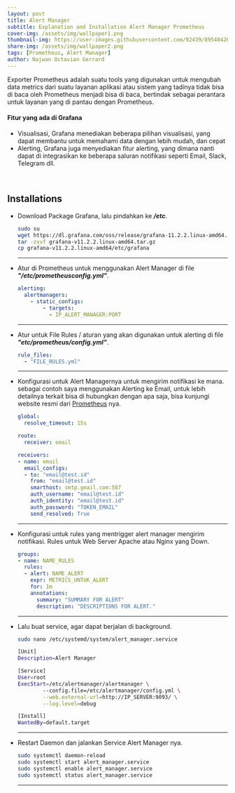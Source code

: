 ```yaml
---
layout: post
title: Alert Manager
subtitle: Explanation and Installation Alert Manager Prometheus
cover-img: /assets/img/wallpaper1.png
thumbnail-img: https://user-images.githubusercontent.com/92439/89548426-51fb0f00-d807-11ea-890f-afb3f9d8110a.png
share-img: /assets/img/wallpaper2.png
tags: [Prometheus, Alert Manager]
author: Najwan Octavian Gerrard
---
```


Exporter Prometheus adalah suatu tools yang digunakan untuk mengubah data metrics dari suatu layanan aplikasi atau sistem yang tadinya tidak bisa di baca oleh Prometheus menjadi bisa di baca, bertindak sebagai perantara untuk layanan yang di pantau dengan Prometheus.

#### Fitur yang ada di Grafana

- Visualisasi, Grafana menediakan beberapa pilihan visualisasi, yang dapat membantu untuk memahami data dengan lebih mudah, dan cepat
- Alerting, Grafana juga menyediakan fitur alerting, yang dimana nanti dapat di integrasikan ke beberapa saluran notifikasi seperti Email, Slack, Telegram dll.

<br>

## Installations

- Download Package Grafana, lalu pindahkan ke **_/etc_**.
  ```bash
  sudo su
  wget https://dl.grafana.com/oss/release/grafana-11.2.2.linux-amd64.tar.gz
  tar -zxvf grafana-v11.2.2.linux-amd64.tar.gz
  cp grafana-v11.2.2.linux-amd64/etc/grafana
  ```
  
  ---
- Atur di Prometheus untuk menggunakan Alert Manager di file **_"/etc/prometheusconfig.yml"_**.
  ```yaml
  alerting:
    alertmanagers:
      - static_configs:
          - targets:
            - IP_ALERT_MANAGER:PORT
  ```
  
  ---
- Atur untuk File Rules / aturan yang akan digunakan untuk alerting di file **_"etc/prometheus/config.yml"_**.
  ```yaml
  rule_files:
    - "FILE_RULES.yml"
  ```

  ---

- Konfigurasi untuk Alert Managernya untuk mengirim notifikasi ke mana. sebagai contoh saya menggunakan Alerting ke Email, untuk lebih detailnya terkait bisa di hubungkan dengan apa saja, bisa kunjungi website resmi dari [Prometheus](https://prometheus.io/docs/alerting/latest/configuration/#receiver) nya. 
  ```yaml
  global:
    resolve_timeout: 15s
  
  route:
    receiver: email
  
  receivers:
  - name: email
    email_configs:
    - to: "email@test.id"
      from: "email@test.id"
      smarthost: smtp.gmail.com:587
      auth_username: "email@test.id"
      auth_identity: "email@test.id"
      auth_password: "TOKEN_EMAIL"
      send_resolved: True
  ```
  
  ---
- Konfigurasi untuk rules yang mentrigger alert manager mengirim notifikasi.
  Rules untuk Web Server Apache atau Nginx yang Down.
  ```yaml
  groups:
  - name: NAME_RULES
    rules:
    - alert: NAME_ALERT
      expr: METRICS_UNTUK_ALERT
      for: 1m
      annotations:
        summary: "SUMMARY FOR ALERT"
        description: "DESCRIPTIONS FOR ALERT."
  ```
  
  ---
- Lalu buat service, agar dapat berjalan di background.
  ```bash
  sudo nano /etc/systemd/system/alert_manager.service
  ```
  ```bash
  [Unit]
  Description=Alert Manager
  
  [Service]
  User=root
  ExecStart=/etc/alertmanager/alertmanager \
          --config.file=/etc/alertmanager/config.yml \
          --web.external-url=http://IP_SERVER:9093/ \
          --log.level=debug
  
  [Install]
  WantedBy=default.target
  ```
  
  ---
- Restart Daemon dan jalankan Service Alert Manager nya.
  ```bash
  sudo systemctl daemon-reload
  sudo systemctl start alert_manager.service
  sudo systemctl enable alert_manager.service
  sudo systemctl status alert_manager.service
  ```

  ---
